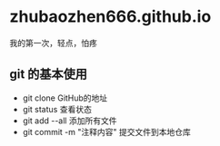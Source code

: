 # zhubaozhen666.github.io
我的第一次，轻点，怕疼

## git 的基本使用
- git clone GitHub的地址
- git status 查看状态
- git add --all 添加所有文件
- git commit -m "注释内容" 	提交文件到本地仓库
